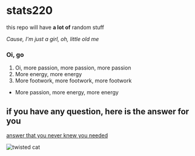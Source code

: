 # stats220
this repo will have **a lot of** random stuff

*Cause, I'm just a girl, oh, little old me*

### Oi, go
1. Oi, more passion, more passion, more passion
2. More energy, more energy
3. More footwork, more footwork, more footwork
* More passion, more energy, more energy



## if you have any question, here is the answer for you
[answer that you never knew you needed](https://www.generatormix.com/random-answer-generator?number=4)

![twisted cat](https://s.yimg.com/ny/api/res/1.2/WfAIcTxGIhQZIMOSjLPohw--/YXBwaWQ9aGlnaGxhbmRlcjt3PTY0MDtoPTg1Mw--/https://media.zenfs.com/en/homerun/feed_manager_auto_publish_494/f4130c376e8c1633b900e6006fea8d89)
